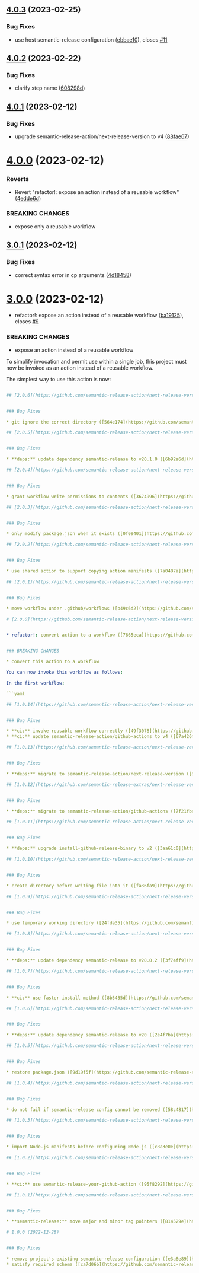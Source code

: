 ## [4.0.3](https://github.com/semantic-release-action/next-release-version/compare/v4.0.2...v4.0.3) (2023-02-25)


### Bug Fixes

* use host semantic-release configuration ([ebbae10](https://github.com/semantic-release-action/next-release-version/commit/ebbae1096f7f4fa8ef46e24f5c8108fa565b3604)), closes [#11](https://github.com/semantic-release-action/next-release-version/issues/11)

## [4.0.2](https://github.com/semantic-release-action/next-release-version/compare/v4.0.1...v4.0.2) (2023-02-22)


### Bug Fixes

* clarify step name ([608298d](https://github.com/semantic-release-action/next-release-version/commit/608298d9563d012bc4c489c8e9cc48eec18dbd5c))

## [4.0.1](https://github.com/semantic-release-action/next-release-version/compare/v4.0.0...v4.0.1) (2023-02-12)


### Bug Fixes

* upgrade semantic-release-action/next-release-version to v4 ([88fae67](https://github.com/semantic-release-action/next-release-version/commit/88fae67638b96e694cc9e369427a1606963ed6e2))

# [4.0.0](https://github.com/semantic-release-action/next-release-version/compare/v3.0.1...v4.0.0) (2023-02-12)


### Reverts

* Revert "refactor!: expose an action instead of a reusable workflow" ([4edde6d](https://github.com/semantic-release-action/next-release-version/commit/4edde6dc93308c4029bbc129ba73a4424fa78750))


### BREAKING CHANGES

* expose only a reusable workflow

## [3.0.1](https://github.com/semantic-release-action/next-release-version/compare/v3.0.0...v3.0.1) (2023-02-12)


### Bug Fixes

* correct syntax error in cp arguments ([4d18458](https://github.com/semantic-release-action/next-release-version/commit/4d18458be6d5320bbf4f9fec5b478b18f0352d10))

# [3.0.0](https://github.com/semantic-release-action/next-release-version/compare/v2.0.6...v3.0.0) (2023-02-12)


* refactor!: expose an action instead of a reusable workflow ([ba19125](https://github.com/semantic-release-action/next-release-version/commit/ba19125172d6660534da9d1e5f45595e1fba6e46)), closes [#9](https://github.com/semantic-release-action/next-release-version/issues/9)


### BREAKING CHANGES

* expose an action instead of a reusable workflow

To simplify invocation and permit use within a single job, this project
must now be invoked as an action instead of a reusable workflow.

The simplest way to use this action is now:

```yaml

## [2.0.6](https://github.com/semantic-release-action/next-release-version/compare/v2.0.5...v2.0.6) (2023-02-12)


### Bug Fixes

* git ignore the correct directory ([564e174](https://github.com/semantic-release-action/next-release-version/commit/564e174a8b2d2a1919fcdc599f294f73e598258c))

## [2.0.5](https://github.com/semantic-release-action/next-release-version/compare/v2.0.4...v2.0.5) (2023-02-12)


### Bug Fixes

* **deps:** update dependency semantic-release to v20.1.0 ([6b92a6d](https://github.com/semantic-release-action/next-release-version/commit/6b92a6d82015d588d82cc2b3e8bc2620c6eca17a))

## [2.0.4](https://github.com/semantic-release-action/next-release-version/compare/v2.0.3...v2.0.4) (2023-01-16)


### Bug Fixes

* grant workflow write permissions to contents ([3674996](https://github.com/semantic-release-action/next-release-version/commit/3674996059bf783c65bb6d5bba1758dc037f2ee4))

## [2.0.3](https://github.com/semantic-release-action/next-release-version/compare/v2.0.2...v2.0.3) (2023-01-16)


### Bug Fixes

* only modify package.json when it exists ([0f09401](https://github.com/semantic-release-action/next-release-version/commit/0f094010e3735b1cb2c53d20ffe2290b62bef5eb))

## [2.0.2](https://github.com/semantic-release-action/next-release-version/compare/v2.0.1...v2.0.2) (2023-01-16)


### Bug Fixes

* use shared action to support copying action manifests ([7a0487a](https://github.com/semantic-release-action/next-release-version/commit/7a0487a84eefe94909d4578d64d3f3bd253d2fc2))

## [2.0.1](https://github.com/semantic-release-action/next-release-version/compare/v2.0.0...v2.0.1) (2023-01-16)


### Bug Fixes

* move workflow under .github/workflows ([b49c6d2](https://github.com/semantic-release-action/next-release-version/commit/b49c6d297147cc9aa3434e916036e2d46b11eb5d))

# [2.0.0](https://github.com/semantic-release-action/next-release-version/compare/v1.0.14...v2.0.0) (2023-01-16)


* refactor!: convert action to a workflow ([7665eca](https://github.com/semantic-release-action/next-release-version/commit/7665ecaf872b4a634f2e2b8f1915fdfd9221387e))


### BREAKING CHANGES

* convert this action to a workflow

You can now invoke this workflow as follows:

In the first workflow:

```yaml

## [1.0.14](https://github.com/semantic-release-action/next-release-version/compare/v1.0.13...v1.0.14) (2023-01-14)


### Bug Fixes

* **ci:** invoke reusable workflow correctly ([49f3078](https://github.com/semantic-release-action/next-release-version/commit/49f30780691ed7be2d6ad75492643be8fd8aebe4))
* **ci:** update semantic-release-action/github-actions to v4 ([67a426f](https://github.com/semantic-release-action/next-release-version/commit/67a426f1165557a7e54d28675326ac3531e60e83))

## [1.0.13](https://github.com/semantic-release-action/next-release-version/compare/v1.0.12...v1.0.13) (2023-01-14)


### Bug Fixes

* **deps:** migrate to semantic-release-action/next-release-version ([8e11762](https://github.com/semantic-release-action/next-release-version/commit/8e117626f3d235cc49f1472a65063ff6684ed51d))

## [1.0.12](https://github.com/semantic-release-extras/next-release-version/compare/v1.0.11...v1.0.12) (2023-01-14)


### Bug Fixes

* **deps:** migrate to semantic-release-action/github-actions ([7f21fbe](https://github.com/semantic-release-action/next-release-version/commit/7f21fbe47c33d2b2551ad9eda0b22ac50c3d827f))

## [1.0.11](https://github.com/semantic-release-action/next-release-version/compare/v1.0.10...v1.0.11) (2023-01-12)


### Bug Fixes

* **deps:** upgrade install-github-release-binary to v2 ([3aa61c0](https://github.com/semantic-release-action/next-release-version/commit/3aa61c08488392e7d9421188056ca564eb896bc3))

## [1.0.10](https://github.com/semantic-release-action/next-release-version/compare/v1.0.9...v1.0.10) (2023-01-11)


### Bug Fixes

* create directory before writing file into it ([fa36fa9](https://github.com/semantic-release-action/next-release-version/commit/fa36fa9506bbe9433920d4f9115c67e07769b279))

## [1.0.9](https://github.com/semantic-release-action/next-release-version/compare/v1.0.8...v1.0.9) (2023-01-11)


### Bug Fixes

* use temporary working directory ([24fda35](https://github.com/semantic-release-action/next-release-version/commit/24fda35cfb6029954519051467e50363750a9557))

## [1.0.8](https://github.com/semantic-release-action/next-release-version/compare/v1.0.7...v1.0.8) (2023-01-08)


### Bug Fixes

* **deps:** update dependency semantic-release to v20.0.2 ([3f74ff9](https://github.com/semantic-release-action/next-release-version/commit/3f74ff9d088595c5600520e7765a9b3a9144b15c))

## [1.0.7](https://github.com/semantic-release-action/next-release-version/compare/v1.0.6...v1.0.7) (2023-01-08)


### Bug Fixes

* **ci:** use faster install method ([8b5435d](https://github.com/semantic-release-action/next-release-version/commit/8b5435d5bcfde14d66741d30de3602074c1645dd))

## [1.0.6](https://github.com/semantic-release-action/next-release-version/compare/v1.0.5...v1.0.6) (2023-01-07)


### Bug Fixes

* **deps:** update dependency semantic-release to v20 ([2e4f7ba](https://github.com/semantic-release-action/next-release-version/commit/2e4f7baec1332680ae8ce74cb59d89df96692b06))

## [1.0.5](https://github.com/semantic-release-action/next-release-version/compare/v1.0.4...v1.0.5) (2023-01-07)


### Bug Fixes

* restore package.json ([9d19f5f](https://github.com/semantic-release-action/next-release-version/commit/9d19f5f89ac210c99667882b76114f9006beb52a))

## [1.0.4](https://github.com/semantic-release-action/next-release-version/compare/v1.0.3...v1.0.4) (2023-01-07)


### Bug Fixes

* do not fail if semantic-release config cannot be removed ([58c4817](https://github.com/semantic-release-action/next-release-version/commit/58c481701cf1ce98fdd6fbf35c01b75bc257ee29))

## [1.0.3](https://github.com/semantic-release-action/next-release-version/compare/v1.0.2...v1.0.3) (2023-01-07)


### Bug Fixes

* import Node.js manifests before configuring Node.js ([c8a3e0e](https://github.com/semantic-release-action/next-release-version/commit/c8a3e0e7112379804fad3786178dda1e0bd212cb))

## [1.0.2](https://github.com/semantic-release-action/next-release-version/compare/v1.0.1...v1.0.2) (2023-01-06)


### Bug Fixes

* **ci:** use semantic-release-your-github-action ([95f8292](https://github.com/semantic-release-action/next-release-version/commit/95f82921806160d0b3be42b23c7554148de5e123))

## [1.0.1](https://github.com/semantic-release-action/next-release-version/compare/v1.0.0...v1.0.1) (2022-12-28)


### Bug Fixes

* **semantic-release:** move major and minor tag pointers ([814529e](https://github.com/semantic-release-action/next-release-version/commit/814529e5e49a0ba84464a3ed3cc4eb7f617dfd71))

# 1.0.0 (2022-12-28)


### Bug Fixes

* remove project's existing semantic-release configuration ([e3a8e89](https://github.com/semantic-release-action/next-release-version/commit/e3a8e895c7cfb17b39cb24ec7a902d20cb552c05))
* satisfy required schema ([ca7d06b](https://github.com/semantic-release-action/next-release-version/commit/ca7d06b494ca1039ceaa85213e6973d2ef9ff7af))
